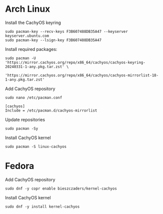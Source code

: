 # Arch Linux

Install the CachyOS keyring
```
sudo pacman-key --recv-keys F3B607488DB35A47 --keyserver keyserver.ubuntu.com
sudo pacman-key --lsign-key F3B607488DB35A47
```

Install required packages:
```
sudo pacman -U 'https://mirror.cachyos.org/repo/x86_64/cachyos/cachyos-keyring-20240331-1-any.pkg.tar.zst' \
               'https://mirror.cachyos.org/repo/x86_64/cachyos/cachyos-mirrorlist-18-1-any.pkg.tar.zst'
```

Add CachyOS repository
```
sudo nano /etc/pacman.conf
```
```
[cachyos]
Include = /etc/pacman.d/cachyos-mirrorlist
```

Update repositories
```
sudo pacman -Sy
```
Install CachyOS kernel
```
sudo pacman -S linux-cachyos
```

# Fedora

Add CachyOS repository
```
sudo dnf -y copr enable bieszczaders/kernel-cachyos
```

Install CachyOS kernel
```
sudo dnf -y install kernel-cachyos
```

